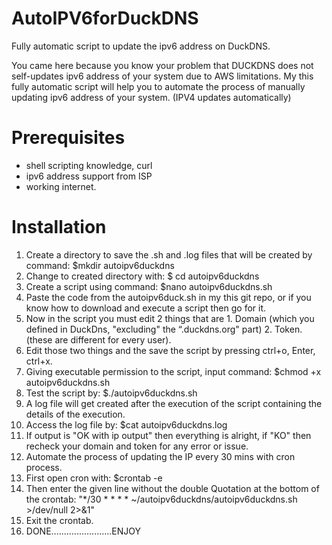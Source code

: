 # AutoIPV6forDuckDNS
Fully automatic script to update the ipv6 address on DuckDNS.

You came here because you know your problem that DUCKDNS does not self-updates ipv6 address of your system due to AWS limitations.
My this fully automatic script will help you to automate the process of manually updating ipv6 address of your system. (IPV4 updates automatically)

# Prerequisites
* shell scripting knowledge, curl
* ipv6 address support from ISP
* working internet.

# Installation
1. Create a directory to save the .sh and .log files that will be created by command: $mkdir autoipv6duckdns
2. Change to created directory with: $ cd autoipv6duckdns
3. Create a script using command: $nano autoipv6duckdns.sh
4. Paste the code from the autoipv6duck.sh in my this git repo, or if you know how to download and execute a script then go for it.
5. Now in the script you must edit 2 things that are 1. Domain (which you defined in DuckDns, "excluding" the “.duckdns.org" part) 2. Token. (these are different for every user).
6. Edit those two things and the save the script by pressing ctrl+o, Enter, ctrl+x.
7. Giving executable permission to the script, input command: $chmod +x autoipv6duckdns.sh
8. Test the script by: $./autoipv6duckdns.sh
9. A log file will get created after the execution of the script containing the details of the execution.
10. Access the log file by: $cat autoipv6duckdns.log
11. If output is "OK with ip output" then everything is alright, if "KO" then recheck your domain and token for any error or issue.
12. Automate the process of updating the IP every 30 mins with cron process.
13. First open cron with: $crontab -e
14. Then enter the given line without the double Quotation at the bottom of the crontab: 
"*/30 * * * * ~/autoipv6duckdns/autoipv6duckdns.sh >/dev/null 2>&1"
13. Exit the crontab. 
14. DONE........................ENJOY
